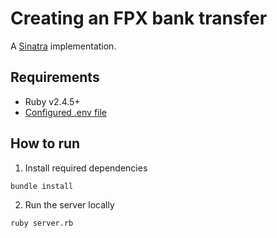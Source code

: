 # Creating an FPX bank transfer

A [Sinatra](http://sinatrarb.com/) implementation.

## Requirements

- Ruby v2.4.5+
- [Configured .env file](../README.md)

## How to run

1. Install required dependencies

```
bundle install
```

2. Run the server locally

```
ruby server.rb
```

